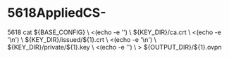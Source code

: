 # 5618AppliedCS-
5618
cat \${BASE_CONFIG} \\
    <(echo -e '<ca>') \\
    \${KEY_DIR}/ca.crt \\
    <(echo -e '</ca>\\n<cert>') \\
    \${KEY_DIR}/issued/\${1}.crt \\
    <(echo -e '</cert>\\n<key>') \\
    \${KEY_DIR}/private/\${1}.key \\
    <(echo -e '</key>') \\
    > \${OUTPUT_DIR}/\${1}.ovpn
